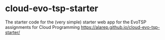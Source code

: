 # cloud-evo-tsp-starter
The starter code for the (very simple) starter web app for the EvoTSP assignments for Cloud Programming
https://alarep.github.io/cloud-evo-tsp-starter/
